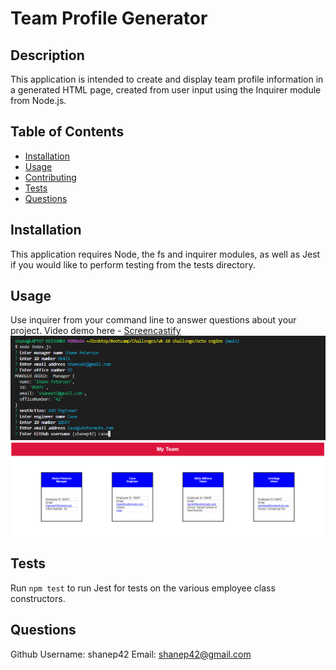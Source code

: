 # Team Profile Generator 

## Description 
This application is intended to create and display team profile information in a generated HTML page, created from user input using the Inquirer module from Node.js.
 
## Table of Contents
* [Installation](#installation)
* [Usage](#usage)
* [Contributing](#contributing)
* [Tests](#tests)
* [Questions](#questions)

## Installation
This application requires Node, the fs and inquirer modules, as well as Jest if you would like to perform testing from the tests directory.

## Usage 
Use inquirer from your command line to answer questions about your project.
Video demo here - [Screencastify](https://watch.screencastify.com/v/ItXNTxYfcn9WL3cDm4qH)<br>
<img src="./assets/image/screenshot.png">
<img src="./assets/image/screenshot2.png">

## Tests
Run `npm test` to run Jest for tests on the various employee class constructors. 

## Questions
Github Username: shanep42
Email: shanep42@gmail.com